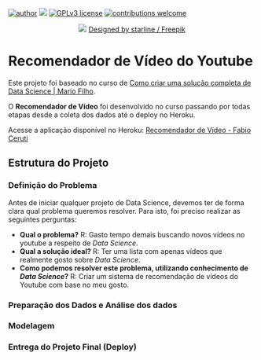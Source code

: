 [![author](https://img.shields.io/badge/author-fabiocceruti-red.svg)](https://www.linkedin.com/in/fabio-corr%C3%AAa-ceruti-32ab704b/) [![](https://img.shields.io/badge/python-3.7+-blue.svg)](https://www.python.org/downloads/release/python-365/) [![GPLv3 license](https://img.shields.io/badge/License-GPLv3-blue.svg)](http://perso.crans.org/besson/LICENSE.html) [![contributions welcome](https://img.shields.io/badge/contributions-welcome-brightgreen.svg?style=flat)](https://github.com/carlosfab/data_science/issues)

<p align="center">
  <img src="https://github.com/fabiocceruti/Portfolio/blob/main/Banner_Principal_Ajustado.png?raw=true" >
  <a href="http://www.freepik.com">Designed by starline / Freepik</a>
</p>

# Recomendador de Vídeo do Youtube

Este projeto foi baseado no curso de [Como criar uma solução completa de Data Science | Mario Filho](http://mariofilho.com/curso/).

O **Recomendador de Vídeo** foi desenvolvido no curso passando por todas etapas desde a coleta dos dados até o deploy no Heroku.

Acesse a aplicação disponível no Heroku: [Recomendador de Vídeo - Fabio Ceruti](http://recomendador-video-fabioceruti.herokuapp.com/)

## Estrutura do Projeto

### Definição do Problema

Antes de iniciar qualquer projeto de Data Science, devemos ter de forma clara qual problema queremos resolver. Para isto, foi preciso realizar as seguintes perguntas:
- **Qual o problema?** R: Gasto tempo demais buscando novos vídeos no youtube a respeito de *Data Science*.
- **Qual a solução ideal?** R: Ter uma lista com apenas vídeos que realmente gosto sobre *Data Science*.
- **Como podemos resolver este problema, utilizando conhecimento de *Data Science*?** R: Criar um sistema de recomendação de vídeos do Youtube com base no meu gosto.

### Preparação dos Dados e Análise dos dados

### Modelagem

### Entrega do Projeto Final (Deploy)
